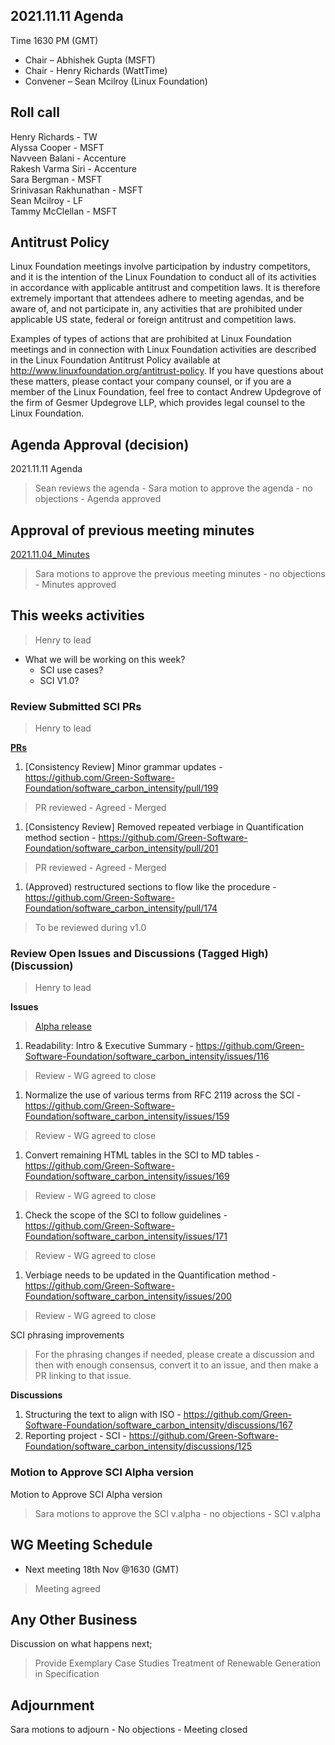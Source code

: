 ## 2021.11.11 Agenda
Time 1630 PM (GMT)

- Chair – Abhishek Gupta (MSFT)
- Chair - Henry Richards (WattTime)
- Convener – Sean Mcilroy (Linux Foundation)

## Roll call
Henry Richards - TW <br>
Alyssa Cooper - MSFT <br>
Navveen Balani - Accenture <br>
Rakesh Varma Siri - Accenture <br>
Sara Bergman - MSFT <br>
Srinivasan Rakhunathan - MSFT <br>
Sean Mcilroy - LF <br>
Tammy McClellan - MSFT <br>

## Antitrust Policy
Linux Foundation meetings involve participation by industry competitors, and it is the intention of the Linux Foundation to conduct 
all of its activities in accordance with applicable antitrust and competition laws. 
It is therefore extremely important that attendees adhere to meeting agendas, and be aware of, and not participate in, any activities 
that are prohibited under applicable US state, federal or foreign antitrust and competition laws.

Examples of types of actions that are prohibited at Linux Foundation meetings and in connection with Linux Foundation activities are 
described in the Linux Foundation Antitrust Policy available at http://www.linuxfoundation.org/antitrust-policy. 
If you have questions about these matters, please contact your company counsel, or if you are a member of the Linux Foundation, 
feel free to contact Andrew Updegrove of the firm of Gesmer Updegrove LLP, which provides legal counsel to the Linux Foundation.
  
## Agenda Approval (decision) 
2021.11.11 Agenda

> Sean reviews the agenda - Sara motion to approve the agenda - no objections - Agenda approved
  
## Approval of previous meeting minutes
[2021.11.04_Minutes](https://github.com/Green-Software-Foundation/standards_wg/blob/main/Agenda_Minutes/2021.11.04_Minutes.md)

> Sara motions to approve the previous meeting minutes - no objections - Minutes approved

## This weeks activities

> Henry to lead

- What we will be working on this week?
  - SCI use cases?
  - SCI V1.0?

### Review Submitted SCI PRs

> Henry to lead

**[PRs]( https://github.com/Green-Software-Foundation/software_carbon_intensity/pulls)** 

1. [Consistency Review] Minor grammar updates - https://github.com/Green-Software-Foundation/software_carbon_intensity/pull/199
> PR reviewed - Agreed - Merged

1. [Consistency Review] Removed repeated verbiage in Quantification method section - https://github.com/Green-Software-Foundation/software_carbon_intensity/pull/201
> PR reviewed - Agreed - Merged

1. (Approved) restructured sections to flow like the procedure - https://github.com/Green-Software-Foundation/software_carbon_intensity/pull/174
> To be reviewed during v1.0

### Review Open Issues and Discussions (Tagged High) (Discussion)

> Henry to lead

**Issues**

> [Alpha release](https://github.com/Green-Software-Foundation/software_carbon_intensity/issues?q=is%3Aissue+is%3Aopen+label%3Aalpha)

1. Readability: Intro & Executive Summary - https://github.com/Green-Software-Foundation/software_carbon_intensity/issues/116
> Review - WG agreed to close

1. Normalize the use of various terms from RFC 2119 across the SCI - https://github.com/Green-Software-Foundation/software_carbon_intensity/issues/159
> Review - WG agreed to close

1. Convert remaining HTML tables in the SCI to MD tables - https://github.com/Green-Software-Foundation/software_carbon_intensity/issues/169
> Review - WG agreed to close

1. Check the scope of the SCI to follow guidelines - https://github.com/Green-Software-Foundation/software_carbon_intensity/issues/171
> Review - WG agreed to close

1. Verbiage needs to be updated in the Quantification method - https://github.com/Green-Software-Foundation/software_carbon_intensity/issues/200
> Review - WG agreed to close

SCI phrasing improvements
> For the phrasing changes if needed, please create a discussion and then with enough consensus, convert it to an issue, and then make a PR linking to that issue.

**Discussions**

1. Structuring the text to align with ISO - https://github.com/Green-Software-Foundation/software_carbon_intensity/discussions/167
2. Reporting project - SCI - https://github.com/Green-Software-Foundation/software_carbon_intensity/discussions/125

### Motion to Approve SCI Alpha version

Motion to Approve SCI Alpha version

> Sara motions to approve the SCI v.alpha - no objections - SCI v.alpha 

## WG Meeting Schedule

- Next meeting 18th Nov @1630 (GMT) 
> Meeting agreed

## Any Other Business
Discussion on what happens next;
 > Provide Exemplary Case Studies
 > Treatment of Renewable Generation in Specification

## Adjournment

Sara motions to adjourn - No objections - Meeting closed


